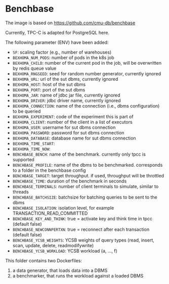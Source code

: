# Benchbase

The image is based on https://github.com/cmu-db/benchbase

Currently, TPC-C is adapted for PostgreSQL here.

The following parameter (ENV) have been added:

* `SF`: scaling factor (e.g., number of warehouses)
* `BEXHOMA_NUM_PODS`: number of pods in the k8s job
* `BEXHOMA_CHILD`: number of the current pod in the job, will be overwritten by redis queue value
* `BEXHOMA_RNGSEED`: seed for random number generator, currently ignored
* `BEXHOMA_URL`: url of the sut dbms, currently ignored
* `BEXHOMA_HOST`: host of the sut dbms
* `BEXHOMA_PORT`: port of the sut dbms
* `BEXHOMA_JAR`: name of jdbc jar file, currently ignored
* `BEXHOMA_DRIVER`: jdbc driver name, currently ignored
* `BEXHOMA_CONNECTION`: name of the connection (i.e., dbms configuration) to be queried
* `BEXHOMA_EXPERIMENT`: code of the experiment this is part of
* `BEXHOMA_CLIENT`: number of the client in a list of executors
* `BEXHOMA_USER`: username for sut dbms connection
* `BEXHOMA_PASSWORD`: password for sut dbms connection
* `BEXHOMA_DATABASE`: database name for sut dbms connection
* `BEXHOMA_TIME_START`: 
* `BEXHOMA_TIME_NOW`: 
* `BENCHBASE_BENCH`: name of the benchmark. currently only tpcc is supported
* `BENCHBASE_PROFILE`: name of the dbms to be benchmarked. corresponds to a folder in the benchbase config
* `BENCHBASE_TARGET`: target throughput. if used, throughput will be throttled
* `BENCHBASE_TIME`: duration of the benchmark in seconds
* `BENCHBASE_TERMINALS`: number of client terminals to simulate, similar to threads
* `BENCHBASE_BATCHSIZE`: batchsize for batching queries to be sent to the dbms
* `BENCHBASE_ISOLATION`: isolation level, for example TRANSACTION_READ_COMMITTED
* `BENCHBASE_KEY_AND_THINK`: true = activate key and think time in tpcc (default false)
* `BENCHBASE_NEWCONNPERTXN`: true = reconnect after each transaction (default false)
* `BENCHBASE_YCSB_WEIGHTS`: YCSB weights of query types (read, insert, scan, update, delete, readmodifywrite)
* `BENCHBASE_YCSB_WORKLOAD`: YCSB workload (a, ..., f)


This folder contains two Dockerfiles:
1. a data generator, that loads data into a DBMS
1. a benchmarker, that runs the workload against a loaded DBMS
